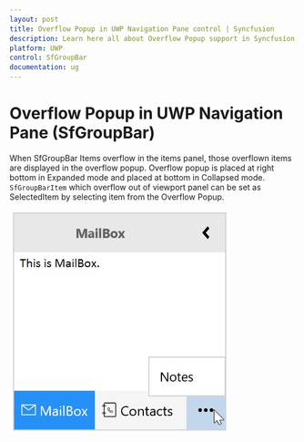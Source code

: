 ```yaml
---
layout: post
title: Overflow Popup in UWP Navigation Pane control | Syncfusion
description: Learn here all about Overflow Popup support in Syncfusion UWP Navigation Pane (SfGroupBar) control and more.
platform: UWP
control: SfGroupBar
documentation: ug
--- 
```


# Overflow Popup in UWP Navigation Pane (SfGroupBar)

When SfGroupBar Items overflow in the items panel, those overflown items are displayed in the overflow popup. Overflow popup is placed at right bottom in Expanded mode and placed at bottom in Collapsed mode. `SfGroupBarItem` which overflow out of viewport panel can be set as SelectedItem by selecting item from the Overflow Popup.

![Overflow-Popup-img1](Overflow-Popup-images/Overflow-Popup-img1.jpeg)


